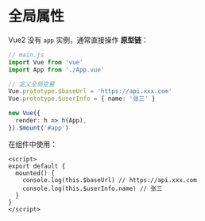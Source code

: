 # 全局属性

Vue2 没有 `app` 实例，通常直接操作 **原型链**：

```ts [main.ts]
// main.js
import Vue from 'vue'
import App from './App.vue'

// 定义全局变量
Vue.prototype.$baseUrl = 'https://api.xxx.com'
Vue.prototype.$userInfo = { name: '张三' }

new Vue({
  render: h => h(App),
}).$mount('#app')

```

在组件中使用：

```vue
<script>
export default {
  mounted() {
    console.log(this.$baseUrl) // https://api.xxx.com
    console.log(this.$userInfo.name) // 张三
  }
}
</script>

```



